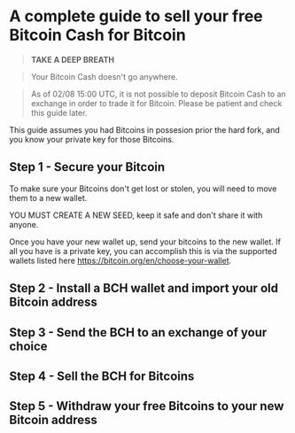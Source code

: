 # A complete guide to sell your free Bitcoin Cash for Bitcoin

> **TAKE A DEEP BREATH**

> Your Bitcoin Cash doesn't go anywhere. 

> As of 02/08 15:00 UTC, it is not possible to deposit Bitcoin Cash to an exchange in order to trade it for Bitcoin. Please be patient and check this guide later.

This guide assumes you had Bitcoins in possesion prior the hard fork, and you know your private key for those Bitcoins.

## Step 1 - Secure your Bitcoin

To make sure your Bitcoins don't get lost or stolen, you will need to move them to a new wallet.

YOU MUST CREATE A NEW SEED, keep it safe and don't share it with anyone.

Once you have your new wallet up, send your bitcoins to the new wallet.
If all you have is a private key, you can accomplish this is via the supported wallets listed here https://bitcoin.org/en/choose-your-wallet.


## Step 2 - Install a BCH wallet and import your old Bitcoin address

## Step 3 - Send the BCH to an exchange of your choice

## Step 4 - Sell the BCH for Bitcoins

## Step 5 - Withdraw your free Bitcoins to your new Bitcoin address
